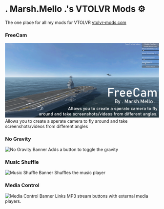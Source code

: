 # . Marsh.Mello .'s VTOLVR Mods ⚙️
The one place for all my mods for VTOLVR
[vtolvr-mods.com](https://vtolvr-mods.com/ "vtolvr-mods.com")

### FreeCam
![FreeCam Banner](https://raw.githubusercontent.com/MarshMello0/MarshMellos_VTOLVR_Mods/master/FreeCam/Images/FreeCam%20Banner.png)
Allows you to create a sperate camera to fly around and take screenshots/videos from different angles

### No Gravity
![No Gravity Banner](https://vtolvr-mods.com/files/mods/1/banner.png)
Adds a button to toggle the gravity

### Music Shuffle
![Music Shuffle Banner](https://vtolvr-mods.com/files/mods/2/banner.png)
Shuffles the music player

### Media Control
![Media Control Banner](https://vtolvr-mods.com/files/mods/7/banner.png)
Links MP3 stream buttons with external media players.